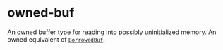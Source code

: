# owned-buf

An owned buffer type for reading into possibly uninitialized memory. An owned equivalent of
[`BorrowedBuf`](https://doc.rust-lang.org/nightly/std/io/struct.BorrowedBuf.html).
